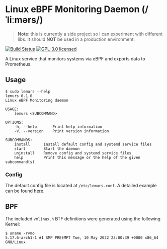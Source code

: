 # Linux eBPF Monitoring Daemon (/ˈliːmərs/)
> **Note**: this is currently a side project so I can experiment with different libs. It should **NOT** be used in a production environment.

[![Build Status](https://github.com/loshz/lemurs/workflows/ci/badge.svg)](https://github.com/loshz/lemurs/actions) [![GPL-3.0 licensed](https://img.shields.io/badge/license-GPL--3.0-blue)](LICENSE)

A Linux service that monitors systems via eBPF and exports data to Prometheus.

## Usage
```
$ sudo lemurs --help
lemurs 0.1.0
Linux eBPF Monitoring daemon

USAGE:
    lemurs <SUBCOMMAND>

OPTIONS:
    -h, --help       Print help information
    -V, --version    Print version information

SUBCOMMANDS:
    install      Install default config and systemd service files
    start        Start the daemon
    uninstall    Remove config and systemd service files
    help         Print this message or the help of the given subcommand(s)
```

### Config
The default config file is located at `/etc/lemurs.conf`. A detailed example can be found [here](./config/lemurs.conf).

## BPF
The included `vmlinux.h` BTF definitions were generated using the following Kernel:
```
$ uname -rvmo
5.17.6-arch1-1 #1 SMP PREEMPT Tue, 10 May 2022 23:00:39 +0000 x86_64 GNU/Linux
```
